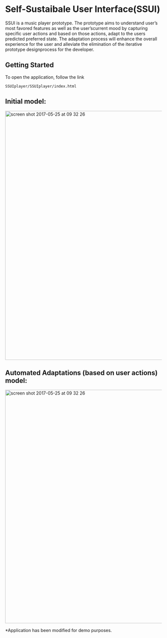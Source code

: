 
# Self-Sustaibale User Interface(SSUI)

SSUI is a music player prototype. The prototype aims to understand user’s most favored features as well as the user’scurrent mood by capturing specific user actions and based on those actions, adapt to the users predicted preferred state. The adaptation process will enhance the overall experience for the user and alleviate the elimination of the iterative prototype designprocess for the developer.

## Getting Started

To open the application, follow the link
```
SSUIplayer/SSUIplayer/index.html
```
## Initial model:

<img width="800" alt="screen shot 2017-05-25 at 09 32 26" src="http://i.imgur.com/NiKyxjL.png?1">

## Automated Adaptations (based on user actions) model:

<img width="750" alt="screen shot 2017-05-25 at 09 32 26" src="http://i.imgur.com/ivALOkP.png">


*Application has been modified for demo purposes.
